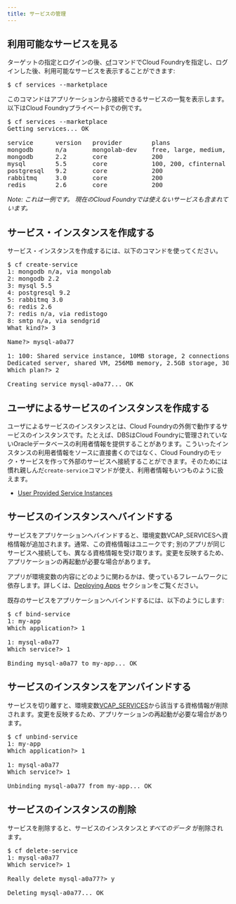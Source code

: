 ```yaml
---
title: サービスの管理
---
```


## <a id='viewing-services'></a> 利用可能なサービスを見る ##

ターゲットの指定とログインの後、[cf](/docs/using/managing-apps/cf/index.html)コマンドでCloud Foundryを指定し、ログインした後、利用可能なサービスを表示することができます:

<pre class="terminal">
$ cf services --marketplace
</pre>

このコマンドはアプリケーションから接続できるサービスの一覧を表示します。以下はCloud Foundryプライベートβでの例です。

<pre class="terminal">
$ cf services --marketplace
Getting services... OK

service      version   provider        plans                        description                     
mongodb      n/a       mongolab-dev    free, large, medium, small   Cloud hosted and managed MongoDB
mongodb      2.2       core            200                          MongoDB NoSQL database          
mysql        5.5       core            100, 200, cfinternal         MySQL database                  
postgresql   9.2       core            200                          PostgreSQL database (vFabric)   
rabbitmq     3.0       core            200                          RabbitMQ message queue          
redis        2.6       core            200                          Redis key-value store            
</pre>

<i>Note: これは一例です。 現在のCloud Foundryでは使えないサービスも含まれています。</i>

## <a id='create'></a>サービス・インスタンスを作成する ##

サービス・インスタンスを作成するには、以下のコマンドを使ってください。

<pre class="terminal">
$ cf create-service
1: mongodb n/a, via mongolab
2: mongodb 2.2
3: mysql 5.5
4: postgresql 9.2
5: rabbitmq 3.0
6: redis 2.6
7: redis n/a, via redistogo
8: smtp n/a, via sendgrid
What kind?> 3

Name?> mysql-a0a77

1: 100: Shared service instance, 10MB storage, 2 connections 2: 200:
Dedicated server, shared VM, 256MB memory, 2.5GB storage, 30 connections
Which plan?> 2

Creating service mysql-a0a77... OK
</pre>

## <a id='user-provided'></a>ユーザによるサービスのインスタンスを作成する ##

ユーザによるサービスのインスタンスとは、Cloud Foundryの外側で動作するサービスのインスタンスです。たとえば、DBSはCloud Foundryに管理されていないOracleデータベースの利用者情報を提供することがあります。こういったインスタンスの利用者情報をソースに直接書くのではなく、Cloud Foundryのモック・サービスを作って外部のサービスへ接続することができます。そのためには慣れ親しんだ`create-service`コマンドが使え、利用者情報もいつものように扱えます。

* [User Provided Service Instances](user-provided.html)

## <a id='bind'></a>サービスのインスタンスへバインドする ##

サービスをアプリケーションへバインドすると、環境変数VCAP_SERVICESへ資格情報が追加されます。通常、この資格情報はユニークです;
別のアプリが同じサービスへ接続しても、異なる資格情報を受け取ります。変更を反映するため、アプリケーションの再起動が必要な場合があります。

アプリが環境変数の内容にどのように関わるかは、使っているフレームワークに依存します。詳しくは、[Deploying Apps](/docs/using/deploying-apps/index.html) セクションをご覧ください。

既存のサービスをアプリケーションへバインドするには、以下のようにします:

<pre class="terminal">
$ cf bind-service
1: my-app
Which application?> 1

1: mysql-a0a77
Which service?> 1

Binding mysql-a0a77 to my-app... OK
</pre>

## <a id='unbind'></a>サービスのインスタンスをアンバインドする ##

サービスを切り離すと、環境変数[VCAP_SERVICES](../deploying-apps/environment-variable.html)から該当する資格情報が削除されます。変更を反映するため、アプリケーションの再起動が必要な場合があります。

<pre class="terminal">
$ cf unbind-service
1: my-app
Which application?> 1

1: mysql-a0a77
Which service?> 1

Unbinding mysql-a0a77 from my-app... OK
</pre>

## <a id='delete'></a>サービスのインスタンスの削除 ##

サービスを削除すると、サービスのインスタンスと*すべてのデータ* が削除されます。

<pre class="terminal">
$ cf delete-service
1: mysql-a0a77
Which service?> 1

Really delete mysql-a0a77?> y

Deleting mysql-a0a77... OK
</pre>
